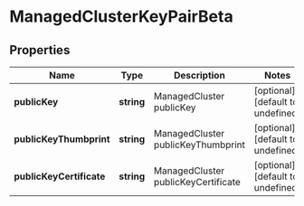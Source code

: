 # ManagedClusterKeyPairBeta

## Properties

Name | Type | Description | Notes
------------ | ------------- | ------------- | -------------
**publicKey** | **string** | ManagedCluster publicKey | [optional] [default to undefined]
**publicKeyThumbprint** | **string** | ManagedCluster publicKeyThumbprint | [optional] [default to undefined]
**publicKeyCertificate** | **string** | ManagedCluster publicKeyCertificate | [optional] [default to undefined]

